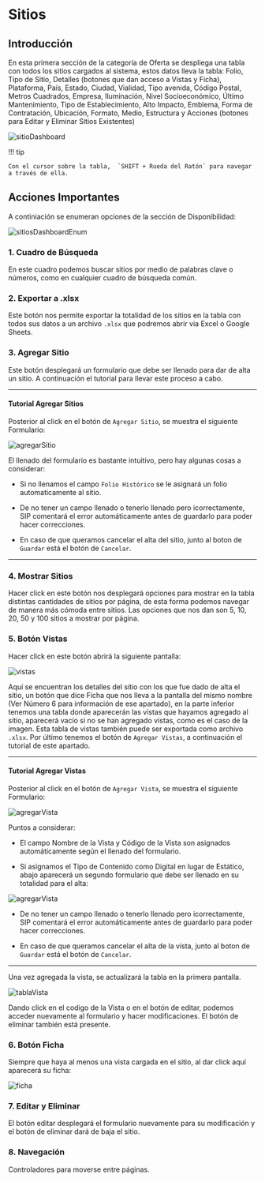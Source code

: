 # Sitios

## Introducción

En esta primera sección de la categoría de Oferta se despliega una tabla con todos los sitios cargados al sistema, estos datos lleva la tabla: Folio, Tipo de Sitio, Detalles (botones que dan acceso a Vistas y Ficha), Plataforma, País, Estado, Ciudad, Vialidad, Tipo avenida, Código Postal, Metros Cuadrados, Empresa, Iluminación, Nivel Socioeconómico, Último Mantenimiento, Tipo de Establecimiento, Alto Impacto, Emblema, Forma de Contratación, Ubicación, Formato, Medio, Estructura y Acciones (botones para Editar y Eliminar Sitios Existentes)

![sitioDashboard](../assets/sitioDashboard.png)

!!! tip

    Con el cursor sobre la tabla,  `SHIFT + Rueda del Ratón` para navegar a través de ella.

## Acciones Importantes

A continiación se enumeran opciones de la sección de Disponibilidad:

![sitiosDashboardEnum](../assets/sitiosDashboardEnum.png)

### 1. Cuadro de Búsqueda
En este cuadro podemos buscar sitios por medio de palabras clave o números, como en cualquier cuadro de búsqueda común.

### 2. Exportar a .xlsx
Este botón nos permite exportar la totalidad de los sitios en la tabla con todos sus datos a un archivo `.xlsx` que podremos abrir via Excel o Google Sheets.

### 3. Agregar Sitio
Este botón desplegará un formulario que debe ser llenado para dar de alta un sitio. A continuación el tutorial para llevar este proceso a cabo.

---
#### Tutorial Agregar Sitios

Posterior al click en el botón de `Agregar Sitio`, se muestra el siguiente Formulario:

![agregarSitio](../assets/agregarSitio.png)

El llenado del formulario es bastante intuitivo, pero hay algunas cosas a considerar:

- Si no llenamos el campo `Folio Histórico` se le asignará un folio automaticamente al sitio.

- De no tener un campo llenado o tenerlo llenado pero icorrectamente, SIP comentará el error automáticamente antes de guardarlo para poder hacer correcciones.

- En caso de que queramos cancelar el alta del sitio, junto al boton de `Guardar` está el botón de `Cancelar`.

---

### 4. Mostrar Sitios
Hacer click en este botón nos desplegará opciones para mostrar en la tabla distintas cantidades de sitios por página, de esta forma podemos navegar de manera más cómoda entre sitios. Las opciones que nos dan son 5, 10, 20, 50 y 100 sitios a mostrar por página.

### 5. Botón Vistas
Hacer click en este botón abrirá la siguiente pantalla:

![vistas](../assets/vistasDashboard.png)

Aquí se encuentran los detalles del sitio con los que fue dado de alta el sitio, un botón que dice Ficha que nos lleva a la pantalla del  mismo nombre (Ver Número 6 para información de ese apartado), en la parte inferior tenemos una tabla donde aparecerán las vistas que hayamos agregado al sitio, aparecerá vacío si no se han agregado vistas, como es el caso de la imagen. Esta tabla de vistas también puede ser exportada como archivo `.xlsx`. Por último tenemos el botón de `Agregar Vistas`, a continuación el tutorial de este apartado.

---
#### Tutorial Agregar Vistas

Posterior al click en el botón de `Agregar Vista`, se muestra el siguiente Formulario:

![agregarVista](../assets/agregarVista.png)

Puntos a considerar:

- El campo Nombre de la Vista y Código de la Vista son asignados automáticamente según el llenado del formulario.

- Si asignamos el Tipo de Contenido como Digital en lugar de Estático, abajo aparecerá un segundo formulario que debe ser llenado en su totalidad para el alta:

![agregarVista](../assets/agregarVistaDigital.png)

- De no tener un campo llenado o tenerlo llenado pero icorrectamente, SIP comentará el error automáticamente antes de guardarlo para poder hacer correcciones.

- En caso de que queramos cancelar el alta de la vista, junto al boton de `Guardar` está el botón de `Cancelar`.


---

Una vez agregada la vista, se actualizará la tabla en la primera pantalla.

![tablaVista](../assets/tablaVistas.png)

Dando click en el codigo de la Vista o en el botón de editar, podemos acceder nuevamente al formulario y hacer modificaciones. El botón de eliminar también está presente.

### 6. Botón Ficha
Siempre que haya al menos una vista cargada en el sitio, al dar click aquí aparecerá su ficha:

![ficha](../assets/ficha.jpg)

### 7. Editar y Eliminar
El botón editar desplegará el formulario nuevamente para su modificación y el botón de eliminar dará de baja el sitio.

### 8. Navegación
Controladores para moverse entre páginas.